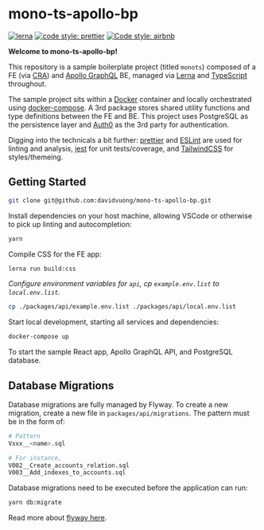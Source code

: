 # mono-ts-apollo-bp

[![lerna](https://img.shields.io/badge/maintained%20with-lerna-cc00ff.svg)](https://lerna.js.org/)
[![code style: prettier](https://img.shields.io/badge/code_style-prettier-ff69b4.svg?style=flat-square)](https://github.com/prettier/prettier)
[![Code style: airbnb](https://img.shields.io/badge/code%20style-airbnb-blue.svg)](https://github.com/airbnb/javascript)

**Welcome to mono-ts-apollo-bp!**

This repository is a sample boilerplate project (titled `monots`) composed of a FE (via [CRA](https://github.com/facebook/create-react-app)) and [Apollo GraphQL](https://www.apollographql.com/docs/apollo-server/) BE, managed via [Lerna](https://github.com/lerna/lerna) and [TypeScript](https://www.typescriptlang.org/) throughout.

The sample project sits within a [Docker](https://www.docker.com/) container and locally orchestrated using [docker-compose](https://docs.docker.com/compose/). A 3rd package stores shared utility functions and type definitions between the FE and BE. This project uses PostgreSQL as the persistence layer and [Auth0](https://auth0.com/) as the 3rd party for authentication.

Digging into the technicals a bit further: [prettier](https://prettier.io/) and [ESLint](https://eslint.org/) are used for linting and analysis, [jest](https://jestjs.io/) for unit tests/coverage, and [TailwindCSS](https://tailwindcss.com/) for styles/themeing.

## Getting Started

```bash
git clone git@github.com:davidvuong/mono-ts-apollo-bp.git
```

Install dependencies on your host machine, allowing VSCode or otherwise to pick up linting and autocompletion:

```bash
yarn
```

Compile CSS for the FE app:

```bash
lerna run build:css
```

_Configure environment variables for `api`, cp `example.env.list` to `local.env.list`._

```bash
cp ./packages/api/example.env.list ./packages/api/local.env.list
```

Start local development, starting all services and dependencies:

```bash
docker-compose up
```

To start the sample React app, Apollo GraphQL API, and PostgreSQL database.

## Database Migrations

Database migrations are fully managed by Flyway. To create a new migration, create a new file in `packages/api/migrations`. The pattern must be in the form of:

```bash
# Pattern
Vxxx__<name>.sql

# For instance,
V002__Create_accounts_relation.sql
V003__Add_indexes_to_accounts.sql
```

Database migrations need to be executed before the application can run:

```bash
yarn db:migrate
```

Read more about [flyway here](https://flywaydb.org/).
